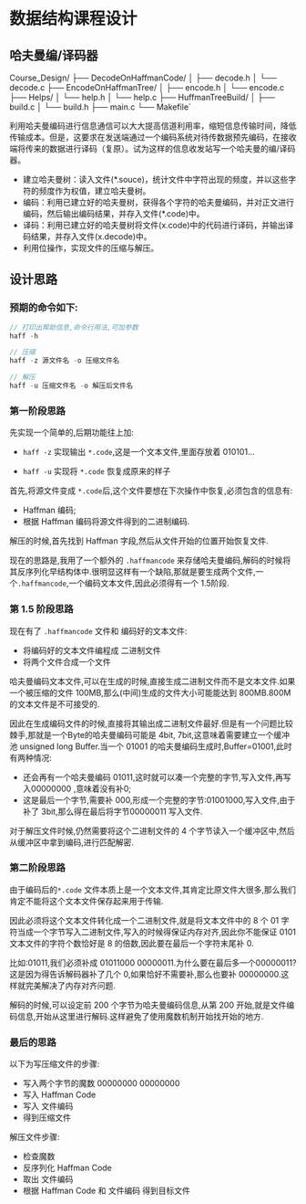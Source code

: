 # 数据结构课程设计
## 哈夫曼编/译码器

Course_Design/
├── DecodeOnHaffmanCode/
│   ├── decode.h
│   └── decode.c
├── EncodeOnHaffmanTree/
│   ├── encode.h
│   └── encode.c
├── Helps/
│   └── help.h
│   └── help.c
├── HuffmanTreeBuild/
│   ├── build.c
│   └── build.h
├── main.c
└── Makefile`



利用哈夫曼编码进行信息通信可以大大提高信道利用率，缩短信息传输时间，降低传输成本。但是，这要求在发送端通过一个编码系统对待传数据预先编码，在接收端将传来的数据进行译码（复原）。试为这样的信息收发站写一个哈夫曼的编/译码器。

- 建立哈夫曼树：读入文件(*.souce)，统计文件中字符出现的频度，并以这些字符的频度作为权值，建立哈夫曼树。
- 编码：利用已建立好的哈夫曼树，获得各个字符的哈夫曼编码，并对正文进行编码，然后输出编码结果，并存入文件(*.code)中。
- 译码：利用已建立好的哈夫曼树将文件(x.code)中的代码进行译码，并输出译码结果，并存入文件(x.decode)中。
- 利用位操作，实现文件的压缩与解压。


## 设计思路

### 预期的命令如下:

```c
// 打印出帮助信息,命令行用法,可加参数
haff -h

// 压缩
haff -z 源文件名 -o 压缩文件名

// 解压
haff -u 压缩文件名 -o 解压后文件名
```

### 第一阶段思路
先实现一个简单的,后期功能往上加:
- `haff -z` 实现输出 `*.code`,这是一个文本文件,里面存放着 010101...

- `haff -u` 实现将 `*.code` 恢复成原来的样子


首先,将源文件变成 `*.code`后,这个文件要想在下次操作中恢复,必须包含的信息有:
- Haffman 编码;
- 根据 Haffman 编码将源文件得到的二进制编码.

解压的时候,首先找到 Haffman 字段,然后从文件开始的位置开始恢复文件.

现在的思路是,我用了一个额外的 `.haffmancode` 来存储哈夫曼编码,解码的时候将其反序列化早结构体中.很明显这样有一个缺陷,那就是要生成两个文件,一个`.haffmancode`,一个编码文本文件,因此必须得有一个 1.5阶段.


### 第 1.5 阶段思路
现在有了 `.haffmancode` 文件和 编码好的文本文件:
- 将编码好的文本文件编程成 二进制文件
- 将两个文件合成一个文件

哈夫曼编码文本文件,可以在生成的时候,直接生成二进制文件而不是文本文件.如果一个被压缩的文件 100MB,那么(中间)生成的文件大小可能能达到 800MB.800M的文本文件是不可接受的.

因此在生成编码文件的时候,直接将其输出成二进制文件最好.但是有一个问题比较棘手,那就是一个Byte的哈夫曼编码可能是 4bit, 7bit,这意味着需要建立一个缓冲池 unsigned long Buffer.当一个 01001 的哈夫曼编码生成时,Buffer=01001,此时有两种情况:

- 还会再有一个哈夫曼编码 01011,这时就可以凑一个完整的字节,写入文件,再写入00000000 ,意味着没有补0;
- 这是最后一个字节,需要补 000,形成一个完整的字节:01001000,写入文件,由于补了 3bit,那么得在最后将字节00000011 写入文件.


对于解压文件时候,仍然需要将这个二进制文件的 4 个字节读入一个缓冲区中,然后从缓冲区中拿到编码,进行匹配解密.

### 第二阶段思路

由于编码后的`*.code` 文件本质上是一个文本文件,其肯定比原文件大很多,那么我们肯定不能将这个文本文件保存起来用于传输.

因此必须将这个文本文件转化成一个二进制文件,就是将文本文件中的 8 个 01 字符当成一个字节写入二进制文件,写入的时候得保证内存对齐,因此你不能保证 0101 文本文件的字符个数恰好是 8 的倍数,因此要在最后一个字符末尾补 0.

比如:01011,我们必须补成 01011000 00000011.为什么要在最后多一个00000011? 这是因为得告诉解码器补了几个 0,如果恰好不需要补,那么也要补 00000000.这样就完美解决了内存对齐问题.

解码的时候,可以设定前 200 个字节为哈夫曼编码信息,从第 200 开始,就是文件编码信息,开始从这里进行解码.这样避免了使用魔数机制开始找开始的地方.

### 最后的思路

以下为写压缩文件的步骤:
- 写入两个字节的魔数 00000000 00000000
- 写入 Haffman Code
- 写入 文件编码
- 得到压缩文件

解压文件步骤:
- 检查魔数
- 反序列化 Haffman Code
- 取出 文件编码
- 根据 Haffman Code 和 文件编码 得到目标文件



